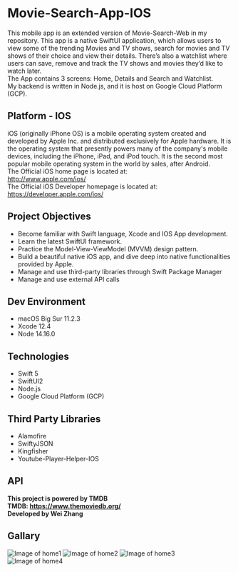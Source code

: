# Movie-Search-App-IOS
This mobile app is an extended version of Movie-Search-Web in my repository. This app is a native SwiftUI application, which allows users to view some of the trending Movies and TV shows, search for movies and TV shows of their choice and view their details. There’s also a watchlist where users can save, remove and track the TV shows and movies they’d like to watch later.<br>
The App contains 3 screens: Home, Details and Search and Watchlist.<br>
My backend is written in Node.js, and it is host on Google Cloud Platform (GCP).<br>

## Platform - IOS
iOS (originally iPhone OS) is a mobile operating system created and developed by Apple Inc. and distributed exclusively for Apple hardware. It is the operating system that presently powers many of the company's mobile devices, including the iPhone, iPad, and iPod touch. It is the second most popular mobile operating system in the world by sales,
after Android.<br>
The Official iOS home page is located at:<br>
http://www.apple.com/ios/<br>
The Official iOS Developer homepage is located at:<br>
https://developer.apple.com/ios/<br>

## Project Objectives
* Become familiar with Swift language, Xcode and IOS App development.
* Learn the latest SwiftUI framework.
* Practice the Model-View-ViewModel (MVVM) design pattern.
* Build a beautiful native iOS app, and dive deep into native functionalities provided by Apple.
* Manage and use third-party libraries through Swift Package Manager
* Manage and use external API calls

## Dev Environment
* macOS Big Sur 11.2.3
* Xcode 12.4
* Node 14.16.0

## Technologies
* Swift 5
* SwiftUI2
* Node.js
* Google Cloud Platform (GCP)

## Third Party Libraries
* Alamofire
* SwiftyJSON
* Kingfisher
* Youtube-Player-Helper-IOS

## API
<strong>This project is powered by TMDB </strong><br>
<strong>TMDB: https://www.themoviedb.org/ </strong><br>
<strong>Developed by Wei Zhang </strong><br>

## Gallary
![Image of home1](https://drive.google.com/file/d/1Zp2BNbrBPGR9hvP3yHWQ0u9xTHGLUad-/view?usp=sharing)
![Image of home2](https://drive.google.com/file/d/1oKvbAwpameZp8oZp-rxMcFC0YPDnt_Jt/view?usp=sharing)
![Image of home3](https://drive.google.com/file/d/1Ec1xhK7dNsTtG5ZjaUMYpFCNloX7Dxkx/view?usp=sharing)
![Image of home4](https://drive.google.com/file/d/1DiphwQRkpIUyPvl_vhnlI3zbh4YzDyxv/view?usp=sharing)
